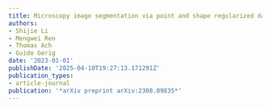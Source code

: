 ```yaml
---
title: Microscopy image segmentation via point and shape regularized data synthesis
authors:
- Shijie Li
- Mengwei Ren
- Thomas Ach
- Guido Gerig
date: '2023-01-01'
publishDate: '2025-04-10T19:27:13.171291Z'
publication_types:
- article-journal
publication: '*arXiv preprint arXiv:2308.09835*'
---
```

